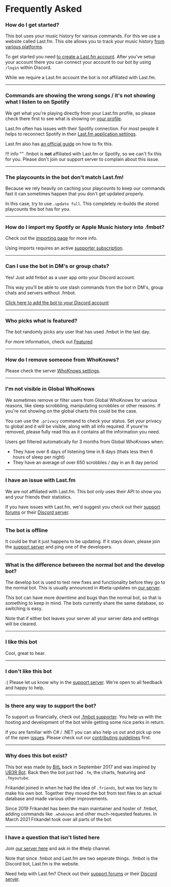 # Frequently Asked

### How do I get started?

This bot uses your music history for various commands. For this we use a website called Last.fm. 
This site allows you to track your music history [from various platforms](https://www.last.fm/about/trackmymusic).

To get started you need [to create a Last.fm account](https://www.last.fm/join). After you've setup your account there you can connect your account to our bot by using `/login` within Discord.

While we require a Last.fm account the bot is not affiliated with Last.fm.

---

### Commands are showing the wrong songs / it's not showing what I listen to on Spotify

We get what you're playing directly from your Last.fm profile, so please check there first to see what is showing on [your profile](https://www.last.fm/user/_). 

Last.fm often has issues with their Spotify connection. 
For most people it helps to reconnect Spotify in their [Last.fm application settings](https://www.last.fm/settings/applications). 

Last.fm also has [an official guide](https://support.last.fm/t/spotify-has-stopped-scrobbling-what-can-i-do/3184) on how to fix this.

!!! info ""
    .fmbot is **not** affiliated with Last.fm or Spotify, so we can't fix this for you. Please don't join our support server to complain about this issue.

---

### The playcounts in the bot don't match Last.fm!

Because we rely heavily on caching your playcounts to keep our commands fast it can sometimes happen that you don't get updated properly.

In this case, try to use `.update full`. This completely re-builds the stored playcounts the bot has for you. 

---

### How do I import my Spotify or Apple Music history into .fmbot?

Check out the [importing page](/importing) for more info.

Using imports requires an active [supporter subscription](/supporter).

---

### Can I use the bot in DM's or group chats?

Yes! Just add fmbot as a user app onto your Discord account.

This way you'll be able to use slash commands from the bot in DM's, group chats and servers without .fmbot.

[Click here to add the bot to your Discord account](https://discord.com/oauth2/authorize?client_id=356268235697553409&scope=applications.commands&integration_type=1)

---

### Who picks what is featured?

The bot randomly picks any user that has used .fmbot in the last day.

For more information, check out [Featured](/commands/featured/)

---

### How do I remove someone from WhoKnows?

Please check the server [WhoKnows settings](/guildsettings/whoknowsettings/).

---

### I'm not visible in Global WhoKnows

We sometimes remove or filter users from Global WhoKnows for various reasons, like sleep scrobbling, manipulating scrobbles or other reasons. If you're not showing on the global charts this could be the case.

You can use the `.privacy` command to check your status. Set your privacy to global and it will be visible, along with all info required. If youre're removed, please fully read this as it contains all the information you need.

Users get filtered automatically for 3 months from Global WhoKnows when:

- They have over 6 days of listening time in 8 days (thats less then 6 hours of sleep per night)
- They have an average of over 650 scrobbles / day in an 8 day period

---

### I have an issue with Last.fm

We are not affiliated with Last.fm. This bot only uses their API to show you and your friends their statistics.

If you have issues with Last.fm, we'd suggest you check out their [support forums](https://support.last.fm) or their [Discord server](https://discord.gg/swrVDCBZ8H).

---

### The bot is offline

It could be that it just happens to be updating. If it stays down, please join the [support server](https://discord.gg/fmbot) and ping one of the developers.

---

### What is the difference between the normal bot and the develop bot?

The develop bot is used to test new fixes and functionality before they go to the normal bot. This is usually announced in #beta-updates on [our server](https://discord.gg/fmbot).

This bot can have more downtime and bugs than the normal bot, so that is something to keep in mind. The bots currently share the same database, so switching is easy.

Note that if either bot leaves your server all your server data and settings will be cleared.

---

### I like this bot

Cool, great to hear.

---

### I don't like this bot

:( Please let us know why in the [support server](https://discord.gg/fmbot). We're open to all feedback and happy to help.

---

### Is there any way to support the bot?

To support us financially, check out [.fmbot supporter](/supporter/). You help us with the hosting and development of the bot while getting some nice perks in return.

If you are familiar with C# / .NET you can also help us out and pick up one of the open [issues](https://github.com/fmbot-discord/fmbot/issues). Please check out our [contributing guidelines](https://github.com/fmbot-discord/fmbot/blob/main/CONTRIBUTING.md) first.

----

### Why does this bot exist?

This bot was made by [BitL](https://twitter.com/BitlDev) back in September 2017 and was inspired by [UB3R Bot](https://ub3r-b0t.com/). Back then the bot just had `.fm`, the charts, featuring and `.fmyoutube`. 

Frikandel joined in when he had the idea of `.friends`, but was too lazy to make his own bot. Together they moved the bot from text files to an actual database and made various other improvements.

Since 2019 Frikandel has been the main maintainer and hoster of .fmbot, adding commands like `.whoknows` and other much-requested features. In March 2021 Frikandel took over all parts of the bot.

----

### I have a question that isn't listed here

Join [our server here](https://discord.gg/fmbot) and ask in the #help channel.

Note that since .fmbot and Last.fm are two seperate things. .fmbot is the Discord bot, Last.fm is the website.

Need help with Last.fm? Check out their [support forums](https://support.last.fm) or their [Discord server](https://discord.gg/swrVDCBZ8H).